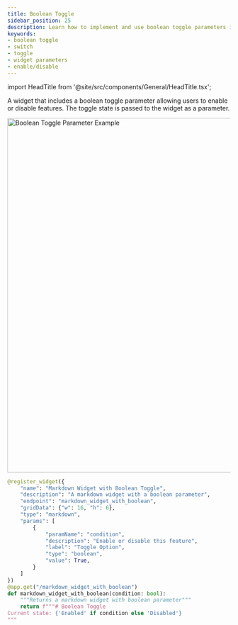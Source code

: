 ```yaml
---
title: Boolean Toggle
sidebar_position: 25
description: Learn how to implement and use boolean toggle parameters in OpenBB Workspace widgets, including configuration options and example usage
keywords:
- boolean toggle
- switch
- toggle
- widget parameters
- enable/disable
---
```


import HeadTitle from '@site/src/components/General/HeadTitle.tsx';

<HeadTitle title="Boolean Toggle | OpenBB Workspace Docs" />

A widget that includes a boolean toggle parameter allowing users to enable or disable features. The toggle state is passed to the widget as a parameter.

<img className="pro-border-gradient" width="800" alt="Boolean Toggle Parameter Example" src="https://openbb-cms.directus.app/assets/c4cc2d7f-c8f0-417c-a7ac-3842150e1aa1.png" />

```python
@register_widget({
    "name": "Markdown Widget with Boolean Toggle",
    "description": "A markdown widget with a boolean parameter",
    "endpoint": "markdown_widget_with_boolean",
    "gridData": {"w": 16, "h": 6},
    "type": "markdown",
    "params": [
        {
            "paramName": "condition",
            "description": "Enable or disable this feature",
            "label": "Toggle Option",
            "type": "boolean",
            "value": True,
        }
    ]
})
@app.get("/markdown_widget_with_boolean")
def markdown_widget_with_boolean(condition: bool):
    """Returns a markdown widget with boolean parameter"""
    return f"""# Boolean Toggle
Current state: {'Enabled' if condition else 'Disabled'}
""" 